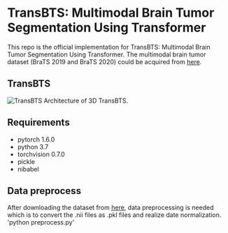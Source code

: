 # TransBTS: Multimodal Brain Tumor Segmentation Using Transformer
This repo is the official implementation for TransBTS: Multimodal Brain Tumor Segmentation Using Transformer. The multimodal brain tumor dataset (BraTS 2019 and BraTS 2020) could be acquired from [here](https://ipp.cbica.upenn.edu/).

## TransBTS
![TransBTS](https://github.com/Wenxuan-1119/TransBTS/blob/main/figure/TransBTS.PNG "TransBTS")
Architecture of 3D TransBTS.

## Requirements
- pytorch 1.6.0
- python 3.7
- torchvision 0.7.0
- pickle
- nibabel

## Data preprocess
After downloading the dataset from [here](https://ipp.cbica.upenn.edu/), data preprocessing is needed which is to convert the .nii files as .pkl files and realize date normalization.
'python preprocess.py'

